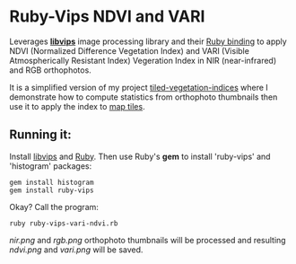 # Ruby-Vips NDVI and VARI

Leverages **[libvips](https://libvips.github.io/libvips/)** image processing library and their [Ruby binding](https://github.com/libvips/ruby-vips) to apply NDVI (Normalized Difference Vegetation Index) and VARI (Visible Atmospherically Resistant Index) Vegeration Index in NIR (near-infrared) and RGB orthophotos.

It is a simplified version of my project [tiled-vegetation-indices](https://github.com/dirceup/tiled-vegetation-indices/) where I demonstrate how to compute statistics from orthophoto thumbnails then use it to apply the index to [map tiles](https://en.wikipedia.org/wiki/Tiled_web_map).

## Running it:

Install [libvips](https://github.com/libvips/ruby-vips) and [Ruby](https://www.ruby-lang.org/en/). Then use Ruby's **gem** to install 'ruby-vips' and 'histogram' packages:

```
gem install histogram
gem install ruby-vips
```

Okay? Call the program:

```
ruby ruby-vips-vari-ndvi.rb
```

_nir.png_ and _rgb.png_ orthophoto thumbnails will be processed and resulting _ndvi.png_ and _vari.png_ will be saved.